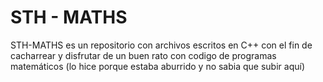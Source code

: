 # STH - MATHS

STH-MATHS es un repositorio con archivos escritos en C++ con el fin de cacharrear y disfrutar de un buen rato con codigo de programas matemáticos (lo hice porque estaba aburrido y no sabia que subir aquí)
